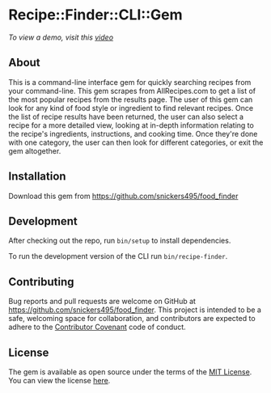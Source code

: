 # Recipe::Finder::CLI::Gem

_To view a demo, visit this [video](https://youtu.be/Z9VYeK6-7ro)_

## About

This is a command-line interface gem for quickly searching recipes from your command-line. This gem scrapes from AllRecipes.com to get a list of the most popular recipes from the results page. The user of this gem can look for any kind of food style or ingredient to find relevant recipes. Once the list of recipe results have been returned, the user can also select a recipe for a more detailed view, looking at in-depth information relating to the recipe's ingredients, instructions, and cooking time. Once they're done with one category, the user can then look for different categories, or exit the gem altogether.

## Installation

Download this gem from https://github.com/snickers495/food_finder

## Development

After checking out the repo, run `bin/setup` to install dependencies.

To run the development version of the CLI run `bin/recipe-finder`.

## Contributing

Bug reports and pull requests are welcome on GitHub at https://github.com/snickers495/food_finder. This project is intended to be a safe, welcoming space for collaboration, and contributors are expected to adhere to the [Contributor Covenant](contributor-covenant.org) code of conduct.


## License

The gem is available as open source under the terms of the [MIT License](http://opensource.org/licenses/MIT).
You can view the license [here](https://github.com/snickers495/food_finder/blob/master/LICENSE.md).
